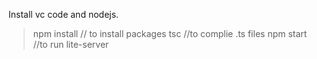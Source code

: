 Install vc code and nodejs.

> npm install // to install packages
> tsc //to complie .ts files
> npm start //to run lite-server
